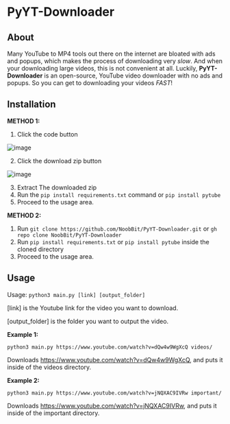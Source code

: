 # PyYT-Downloader
## About
Many YouTube to MP4 tools out there on the internet are bloated with ads and popups, which makes the process of downloading very *slow*. And when your downloading large videos, this is not convenient at all. Luckily, **PyYT-Downloader** is an open-source, YouTube video downloader with no ads and popups. So you can get to downloading your videos *FAST*!
## Installation
**METHOD 1:**
 
1. Click the code button
 
![image](https://user-images.githubusercontent.com/82334654/182466524-27657072-500b-4580-9148-bbe8918ba392.png)
 
2. Click the download zip button
 
![image](https://user-images.githubusercontent.com/82334654/182467082-42d54045-6d84-43a2-b9fa-93b439f5e41e.png)
 
3. Extract The downloaded zip
4. Run the `pip install requirements.txt` command or `pip install pytube`
5. Proceed to the usage area.

**METHOD 2:**

1. Run `git clone https://github.com/NoobBit/PyYT-Downloader.git` or `gh repo clone NoobBit/PyYT-Downloader`
2. Run `pip install requirements.txt` or `pip install pytube` inside the cloned directory
3. Proceed to the usage area.
## Usage

Usage: `python3 main.py [link] [output_folder]`

[link] is the Youtube link for the video you want to download.

[output_folder] is the folder you want to output the video.

**Example 1:**

`python3 main.py https://www.youtube.com/watch?v=dQw4w9WgXcQ videos/`

Downloads https://www.youtube.com/watch?v=dQw4w9WgXcQ, and puts it inside of the videos directory.

**Example 2:**

`python3 main.py https://www.youtube.com/watch?v=jNQXAC9IVRw important/`

Downloads https://www.youtube.com/watch?v=jNQXAC9IVRw, and puts it inside of the important directory.
